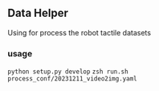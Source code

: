 ## Data Helper
Using for process the robot tactile datasets
### usage
``python setup.py develop``
``zsh run.sh process_conf/20231211_video2img.yaml``